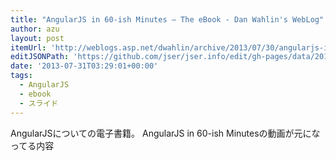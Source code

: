 ```yaml
---
title: "AngularJS in 60-ish Minutes – The eBook - Dan Wahlin's WebLog"
author: azu
layout: post
itemUrl: 'http://weblogs.asp.net/dwahlin/archive/2013/07/30/angularjs-in-60-ish-minutes-the-ebook.aspx'
editJSONPath: 'https://github.com/jser/jser.info/edit/gh-pages/data/2013/07/index.json'
date: '2013-07-31T03:29:01+00:00'
tags:
  - AngularJS
  - ebook
  - スライド
---
```

AngularJSについての電子書籍。
AngularJS in 60-ish Minutesの動画が元になってる内容
